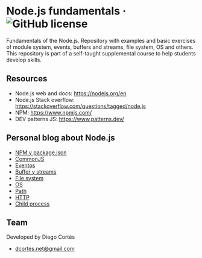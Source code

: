 # Node.js fundamentals &middot; ![GitHub license](https://img.shields.io/badge/license-MIT-blue.svg)

Fundamentals of the Node.js. Repository with examples and basic exercises of module system, events, buffers and streams, file system, OS and others. This repository is part of a self-taught supplemental course to help students develop skills.

## Resources

- Node.js web and docs: https://nodejs.org/en
- Node.js Stack overflow: https://stackoverflow.com/questions/tagged/node.js
- NPM: https://www.npmjs.com/
- DEV patterns JS: https://www.patterns.dev/

## Personal blog about Node.js

- [NPM y package.json](https://medium.com/@diego.coder/npm-y-package-json-en-nodejs-87d101c8856e)
- [CommonJS](https://medium.com/@diego.coder/sistema-de-m%C3%B3dulos-en-node-js-41ce30172003)
- [Eventos](https://medium.com/@diego.coder/eventos-en-el-servidor-con-node-js-60a3051d0a45)
- [Buffer y streams](https://medium.com/@diego.coder/buffers-y-streams-en-node-js-bd96a55420ea)
- [File system](https://medium.com/@diego.coder/file-system-en-node-js-29b0f7cb7930)
- [OS](https://medium.com/@diego.coder/m%C3%B3dulo-os-en-nodejs-sistema-operativo-e7ac0e1963be)
- [Path](https://medium.com/@diego.coder/rutas-de-archivos-y-directorios-en-node-js-path-c294002fc176)
- [HTTP](https://medium.com/@diego.coder/servidor-http-con-node-js-3e594f3f2733)
- [Child process](https://medium.com/@diego.coder/child-process-en-node-js-69e537c6a50f)

## Team

Developed by Diego Cortés

- dcortes.net@gmail.com
